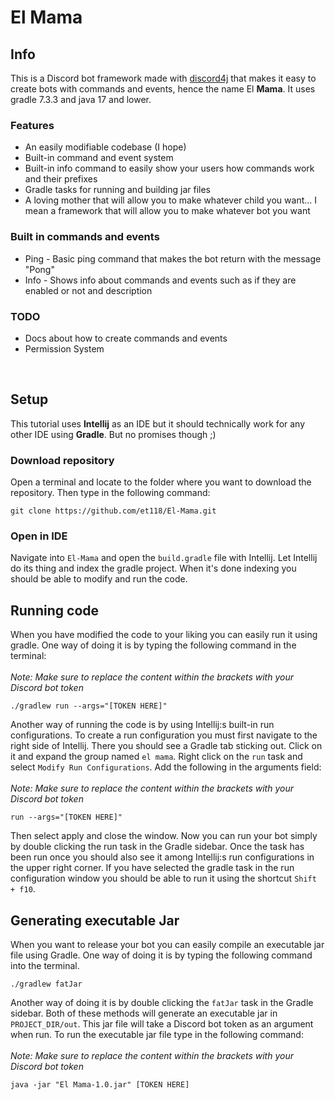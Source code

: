 # El Mama
## Info
This is a Discord bot framework made with [discord4j](https://discord4j.com/) that makes it easy to create bots with commands and events, hence the name El **Mama**.
It uses gradle 7.3.3 and java 17 and lower.
### Features
- An easily modifiable codebase (I hope)
- Built-in command and event system
- Built-in info command to easily show your users how commands work and their prefixes
- Gradle tasks for running and building jar files
- A loving mother that will allow you to make whatever child you want... I mean a framework that will allow you to make whatever bot you want
### Built in commands and events
- Ping - Basic ping command that makes the bot return with the message "Pong"
- Info - Shows info about commands and events such as if they are enabled or not and description
### TODO
- Docs about how to create commands and events
- Permission System

<br>

## Setup
This tutorial uses **Intellij** as an IDE but it should technically work for any other IDE using **Gradle**. But no promises though ;)
### Download repository
Open a terminal and locate to the folder where you want to download the repository. Then type in the following command:
```
git clone https://github.com/et118/El-Mama.git
```
### Open in IDE
Navigate into `El-Mama` and open the `build.gradle` file with Intellij. Let Intellij do its thing and index the gradle project. When it's done indexing you should be able to modify and run the code.
## Running code
When you have modified the code to your liking you can easily run it using gradle. One way of doing it is by typing the following command in the terminal:
<br><br>
*Note: Make sure to replace the content within the brackets with your Discord bot token*
```
./gradlew run --args="[TOKEN HERE]"
```
Another way of running the code is by using Intellij:s built-in run configurations.
To create a run configuration you must first navigate to the right side of Intellij.
There you should see a Gradle tab sticking out. 
Click on it and expand the group named `el mama`. Right click on the `run` task and select `Modify Run Configurations`. 
Add the following in the arguments field:
<br><br>
*Note: Make sure to replace the content within the brackets with your Discord bot token*
```
run --args="[TOKEN HERE]"
```
Then select apply and close the window. Now you can run your bot simply by double clicking the run task in the Gradle sidebar.
Once the task has been run once you should also see it among Intellij:s run configurations in the upper right corner.
If you have selected the gradle task in the run configuration window you should be able to run it using the shortcut `Shift + f10`.

## Generating executable Jar
When you want to release your bot you can easily compile an executable jar file using Gradle.
One way of doing it is by typing the following command into the terminal.
```
./gradlew fatJar
```
Another way of doing it is by double clicking the `fatJar` task in the Gradle sidebar. 
Both of these methods will generate an executable jar in `PROJECT_DIR/out`. 
This jar file will take a Discord bot token as an argument when run.
To run the executable jar file type in the following command:
<br><br>
*Note: Make sure to replace the content within the brackets with your Discord bot token*
```
java -jar "El Mama-1.0.jar" [TOKEN HERE]
```